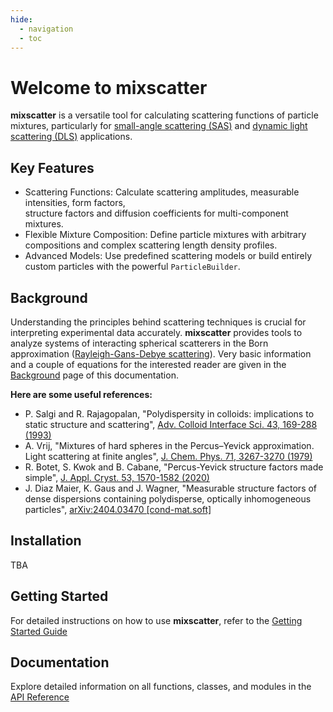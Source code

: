 ```yaml
---
hide:
  - navigation
  - toc
---
```

# Welcome to mixscatter

**mixscatter** is a versatile tool for calculating scattering 
functions of particle mixtures, particularly for [small-angle scattering (SAS)](
https://en.wikipedia.org/wiki/Small-angle_scattering)
and [dynamic light scattering (DLS)](
https://en.wikipedia.org/wiki/Dynamic_light_scattering) applications.

## Key Features
* Scattering Functions: Calculate scattering amplitudes, measurable intensities, form factors,  
  structure factors and diffusion coefficients for multi-component mixtures.
* Flexible Mixture Composition: Define particle mixtures with arbitrary compositions and complex 
  scattering length density profiles.
* Advanced Models: Use predefined scattering models or build entirely custom particles with the 
  powerful `ParticleBuilder`.

## Background
Understanding the principles behind scattering techniques is crucial for interpreting experimental 
data accurately. **mixscatter** provides tools to analyze systems of interacting spherical 
scatterers in the Born approximation
([Rayleigh-Gans-Debye scattering](https://en.wikipedia.org/wiki/Rayleigh-Gans_approximation)).
Very basic information and a couple of equations for the interested reader are given in the 
[Background](background.md) page of this documentation.

**Here are some useful references:**

  - P. Salgi and R. Rajagopalan, "Polydispersity in colloids: implications to static structure and
   scattering", [Adv. Colloid Interface Sci. 43, 169-288 (1993)](
   https://doi.org/10.1016/0001-8686(93)80017-6)
  - A. Vrij, "Mixtures of hard spheres in the Percus–Yevick approximation. Light scattering at
    finite angles",  [J. Chem. Phys. 71, 3267-3270 (1979)](https://doi.org/10.1063/1.438756)
  - R. Botet, S. Kwok and B. Cabane, "Percus-Yevick structure factors made simple",
    [J. Appl. Cryst. 53, 1570-1582 (2020)](https://doi.org/10.1107/S1600576720014041)
  - J. Diaz Maier, K. Gaus and J. Wagner, "Measurable structure factors of dense dispersions
    containing polydisperse, optically inhomogeneous particles",
    [arXiv:2404.03470 [cond-mat.soft]](https://doi.org/10.48550/arXiv.2404.03470)

## Installation

TBA

## Getting Started

For detailed instructions on how to use **mixscatter**, refer to the 
[Getting Started Guide](getting_started/getting-started.md)

## Documentation
Explore detailed information on all functions, classes, and modules in the 
[API Reference](api/core_api.md)
